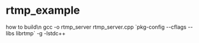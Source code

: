 # rtmp_example
how to build\n
gcc -o rtmp_server rtmp_server.cpp \`pkg-config --cflags --libs librtmp\` -g -lstdc++
